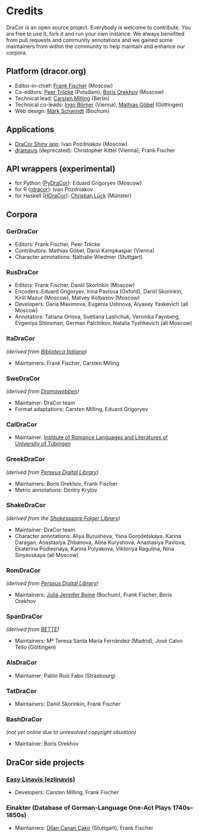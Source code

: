 <hgroup>
    <h1>Credits</h1>
</hgroup>

DraCor is an open source project. Everybody is welcome to contribute. You are free to use it, fork it and run your own instance. We always benefited from pull requests and community annotations and we gained some maintainers from within the community to help maintain and enhance our corpora.

## Platform (dracor.org)
* Editor-in-chief: [Frank Fischer](https://lehkost.github.io/) (Moscow)
* Co-editors: [Peer Trilcke](https://www.uni-potsdam.de/de/lit-19-jhd/peertrilcke/) (Potsdam), [Boris Orekhov](http://nevmenandr.net/bo.php) (Moscow)
* Technical lead: [Carsten Milling](https://hashtable.de/) (Berlin)
* Technical co-leads: [Ingo Börner](https://www.oeaw.ac.at/acdh/team/current-team/ingo-boerner/) (Vienna), [Mathias Göbel](https://www.sub.uni-goettingen.de/en/contact/staff-a-z/staff-details/person/mathias-goebel/) (Göttingen)
* Web design: [Mark Schwindt](https://www.markschwindt.com/) (Bochum)

## Applications
* [DraCor Shiny app](https://shiny.dracor.org/): Ivan Pozdniakov (Moscow)
* [dramavis](https://dlina.github.io/dramavis/) (deprecated): Christopher Kittel (Vienna), Frank Fischer

## API wrappers (experimental)
* for Python ([PyDraCor](https://pypi.org/project/pydracor/)): Eduard Grigoryev (Moscow)
* for R ([rdracor](https://github.com/dracor-org/rdracor)): Ivan Pozdniakov
* for Haskell ([HDraCor](https://github.com/dracor-org/hdracor)): [Christian Lück](https://www.fernuni-hagen.de/literatur/medienaesthetik/team/christianlueck.shtml) (Münster)

## Corpora

### GerDraCor
* Editors: Frank Fischer, Peer Trilcke
* Contributors: Mathias Göbel, Dario Kampkaspar (Vienna)
* Character annotations: Nathalie Wiedmer (Stuttgart)

### RusDraCor
* Editors: Frank Fischer, Daniil Skorinkin (Moscow)
* Encoders: Eduard Grigoryev, Irina Pavlova (Oxford), Daniil Skorinkin, Kirill Mazur (Moscow), Matvey Kolbasov (Moscow)
* Developers: Daria Maximova, Eugenia Ustinova, Alyaxey Yaskevich (all Moscow)
* Annotators: Tatiana Orlova, Svetlana Lashchuk, Veronika Faynberg, Evgeniya Shlosman, German Palchikov, Natalia Tyshkevich (all Moscow)

### ItaDraCor
*(derived from [Biblioteca Italiana](http://www.bibliotecaitaliana.it/))*
* Maintainers: Frank Fischer, Carsten Milling

### SweDraCor
*(derived from [Dramawebben](https://litteraturbanken.se/dramawebben))*
* Maintainer: DraCor team
* Format adaptations: Carsten Milling, Eduard Grigoryev

### CalDraCor
* Maintainer: [Institute of Romance Languages and Literatures of University of Tübingen](https://uni-tuebingen.de/fakultaeten/philosophische-fakultaet/fachbereiche/neuphilologie/romanisches-seminar/home/)

### GreekDraCor
*(derived from [Perseus Digital Library](http://www.perseus.tufts.edu/hopper/opensource/download))*
* Maintainers: Boris Orekhov, Frank Fischer
* Metric annotations: Dmitry Krylov

### ShakeDraCor
*(derived from the [Shakespeare Folger Library](https://www.folgerdigitaltexts.org/))*
* Maintainer: DraCor team
* Character annotations: Aliya Burusheva, Yana Gorodetskaya, Karina Daragan, Anastasiya Zhbanova, Alina Kuryshova, Anastasiya Pavlova, Ekaterina Podlesnaya, Karina Polyakova, Viktoriya Ragulina, Nina Sinyavskaya (all Moscow)

### RomDraCor
*(derived from [Perseus Digital Library](http://www.perseus.tufts.edu/hopper/opensource/download))*
* Maintainers: [Julia Jennifer Beine](https://rub.academia.edu/JuliaJenniferBeine) (Bochum), Frank Fischer, Boris Orekhov

### SpanDraCor
*(derived from [BETTE](https://github.com/GHEDI/BETTE))*
* Maintainers: Mª Teresa Santa María Fernández (Madrid), José Calvo Tello (Göttingen)

### AlsDraCor
* Maintainer: Pablo Ruiz Fabo (Strasbourg)

### TatDraCor
* Maintainers: Daniil Skorinkin, Frank Fischer

### BashDraCor
*(not yet online due to unresolved copyright situation)*
* Maintainer: Boris Orekhov

## DraCor side projects

### [Easy Linavis (ezlinavis)](https://ezlinavis.dracor.org/)
* Developers: Carsten Milling, Frank Fischer

### Einakter (Database of German-Language One-Act Plays 1740s–1850s)
* Maintainers: [Dîlan Canan Çakir](https://www.ilw.uni-stuttgart.de/institut/team/Cakir-00001/) (Stuttgart), Frank Fischer
